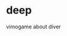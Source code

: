 # deep
vimogame about diver

[//]: # (Edit this file with various informations)
[//]: # (- You know who I am.)